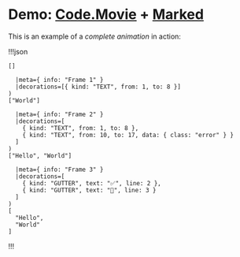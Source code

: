 # Demo: [Code.Movie](https://code.movie/) + [Marked](https://marked.js.org/)

This is an example of a _complete animation_ in action:

!!!json

```
[]
```

``` (
  |meta={ info: "Frame 1" }
  |decorations=[{ kind: "TEXT", from: 1, to: 8 }]
)
["World"]
```

``` (
  |meta={ info: "Frame 2" }
  |decorations=[
    { kind: "TEXT", from: 1, to: 8 },
    { kind: "TEXT", from: 10, to: 17, data: { class: "error" } }
  ]
)
["Hello", "World"]
```

``` (
  |meta={ info: "Frame 3" }
  |decorations=[
    { kind: "GUTTER", text: "✅", line: 2 },
    { kind: "GUTTER", text: "🚫", line: 3 }
  ]
)
[
  "Hello",
  "World"
]
```

!!!
